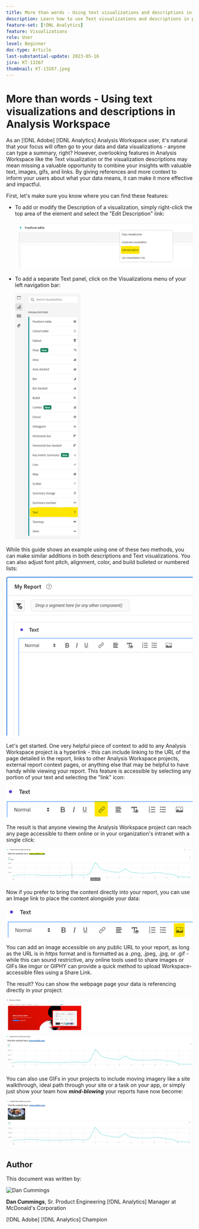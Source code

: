 ```yaml
---
title: More than words - Using text visualizations and descriptions in Analysis Workspace
description: Learn how to use Text visualizations and descriptions in projects to create a more polished Analysis Workspace for your end-users.
feature-set: [!DNL Analytics]
feature: Visualizations
role: User
level: Beginner
doc-type: Article
last-substantial-update: 2023-05-16
jira: KT-13267
thumbnail: KT-13267.jpeg
---
```

# More than words - Using text visualizations and descriptions in Analysis Workspace

As an [!DNL Adobe] [!DNL Analytics] Analysis Workspace user, it's natural that your focus will often go to your data and data visualizations - anyone can type a summary, right? However, overlooking features in Analysis Workspace like the Text visualization or the visualization descriptions may mean missing a valuable opportunity to combine your insights with valuable text, images, gifs, and links. By giving references and more context to inform your users about what your data means, it can make it more effective and impactful.

First, let's make sure you know where you can find these features:

- To add or modify the Description of a visualization, simply right-click the top area of the element and select the "Edit Description" link:

    ![text 01](assets/t01.png)


- To add a separate Text panel, click on the Visualizations menu of your left navigation bar:

    ![text 02](assets/t02.png)

While this guide shows an example using one of these two methods, you can make similar additions in both descriptions and Text visualizations. You can also adjust font pitch, alignment, color, and build bulleted or numbered lists:

![text 03](assets/t03.png)

Let's get started. One very helpful piece of context to add to any Analysis Workspace project is a hyperlink - this can include linking to the URL of the page detailed in the report, links to other Analysis Workspace projects, external report context pages, or anything else that may be helpful to have handy while viewing your report. This feature is accessible by selecting any portion of your text and selecting the "link" icon:

![text 04](assets/t04.png)

The result is that anyone viewing the Analysis Workspace project can reach any page accessible to them online or in your organization's intranet with a single click: 

![text 05](assets/t05.png)

Now if you prefer to bring the content directly into your report, you can use an Image link to place the content alongside your data:

![text 06](assets/t06.png)

You can add an image accessible on any public URL to your report, as long as the URL is in *https* format and is formatted as a .png, .jpeg, .jpg, or .gif - while this can sound restrictive, any online tools used to share images or GIFs like imgur or GIPHY can provide a quick method to upload Workspace-accessible files using a Share Link. 

The result? You can show the webpage page your data is referencing directly in your project:

![text 07](assets/t07.png)

You can also use GIFs in your projects to include moving imagery like a site walkthrough, ideal path through your site or a task on your app, or simply just show your team how ***mind-blowing*** your reports have now become:

![text 08](assets/t08.png)

## Author

This document was written by:

![Dan Cummings](assets/text09.png)

**Dan Cummings**, Sr. Product Engineering [!DNL Analytics] Manager at McDonald's Corporation

[!DNL Adobe] [!DNL Analytics] Champion
